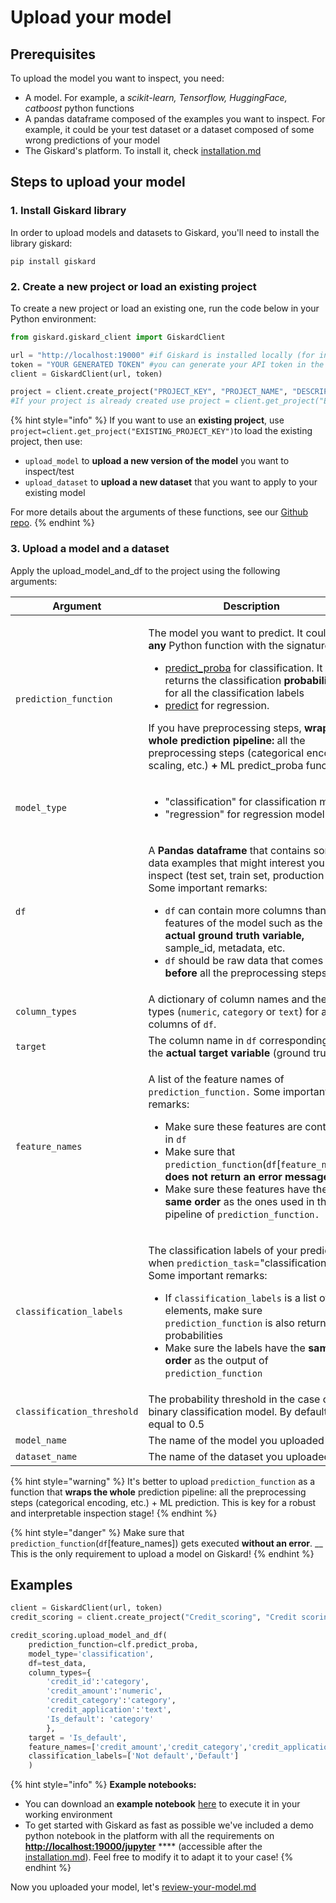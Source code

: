 # Upload your model

## Prerequisites

To upload the model you want to inspect, you need:

* A model. For example, a _scikit-learn, Tensorflow, HuggingFace, catboost_ python functions
* A pandas dataframe composed of the examples you want to inspect. For example, it could be your test dataset or a dataset composed of some wrong predictions of your model
* The Giskard's platform. To install it, check [installation.md](installation.md "mention")

## Steps to upload your model

### 1. Install Giskard library

In order to upload models and datasets to Giskard, you'll need to install the library giskard:

```shell
pip install giskard
```

### 2. Create a new project or load an existing project

To create a new project or load an existing one, run the code below in your Python environment:

```python
from giskard.giskard_client import GiskardClient

url = "http://localhost:19000" #if Giskard is installed locally (for installation, see: https://docs.giskard.ai/start/guides/installation) 
token = "YOUR GENERATED TOKEN" #you can generate your API token in the Admin tab of the Giskard application (for installation, see: https://docs.giskard.ai/start/guides/installation) 
client = GiskardClient(url, token)

project = client.create_project("PROJECT_KEY", "PROJECT_NAME", "DESCRIPTION"). 
#If your project is already created use project = client.get_project("EXISTING_PROJECT_KEY")
```

{% hint style="info" %}
If you want to use an **existing project**, use `project=client.get_project("EXISTING_PROJECT_KEY")`to load the existing project, then use:

* `upload_model` to **upload a new version of the model** you want to inspect/test
* `upload_dataset` to **upload a new dataset** that you want to apply to your existing model

For more details about the arguments of these functions, see our [Github repo](https://github.com/Giskard-AI/giskard-client/blob/main/giskard/project.py).
{% endhint %}

### 3. Upload a model and a dataset

Apply the upload\_model\_and\_df to the project using the following arguments:

| Argument                   | Description                                                                                                                                                                                                                                                                                                                                                                                                                                                                                                                                                                                                                                                                                                                                                                                  | Type                                                                    |
| -------------------------- | -------------------------------------------------------------------------------------------------------------------------------------------------------------------------------------------------------------------------------------------------------------------------------------------------------------------------------------------------------------------------------------------------------------------------------------------------------------------------------------------------------------------------------------------------------------------------------------------------------------------------------------------------------------------------------------------------------------------------------------------------------------------------------------------- | ----------------------------------------------------------------------- |
| `prediction_function`      | <p>The model you want to predict. It could be <strong>any</strong> Python function with the signature of </p><ul><li><a href="https://scikit-learn.org/stable/modules/generated/sklearn.linear_model.LogisticRegression.html#sklearn.linear_model.LogisticRegression.predict_proba">predict_proba</a> for classification. It returns the classification <strong>probabilities</strong> for all the classification labels</li><li><a href="https://github.com/scikit-learn/scikit-learn/blob/baf828ca1/sklearn/linear_model/_base.py#L348">predict</a> for regression. </li></ul><p>If you have preprocessing steps, <strong>wrap the whole prediction pipeline:</strong> all the preprocessing steps (categorical encoding, scaling, etc.) <strong>+</strong> ML predict_proba function.</p> | <p>Callable[</p><p>[pd.DataFrame], Iterable[Union[str, float, int]]</p> |
| `model_type`               | <ul><li>"classification" for classification model</li><li>"regression" for regression model</li></ul>                                                                                                                                                                                                                                                                                                                                                                                                                                                                                                                                                                                                                                                                                        | str                                                                     |
| `df`                       | <p>A <strong>Pandas dataframe</strong> that contains some data examples that might interest you to inspect (test set, train set, production data). Some important remarks:</p><ul><li><code>df</code> can contain more columns than the features of the model such as the <strong>actual ground truth variable,</strong> sample_id, metadata, etc. <strong></strong> </li><li><code>df</code> should be raw data that comes <strong>before</strong> all the preprocessing steps</li></ul>                                                                                                                                                                                                                                                                                                    | Pandas dataframe                                                        |
| `column_types`             | A dictionary of column names and their types (`numeric`, `category` or `text`) for all columns of `df`.                                                                                                                                                                                                                                                                                                                                                                                                                                                                                                                                                                                                                                                                                      | Dict\[str, str]                                                         |
| `target`                   | The column name in `df` corresponding to the **actual target variable** (ground truth).                                                                                                                                                                                                                                                                                                                                                                                                                                                                                                                                                                                                                                                                                                      | str                                                                     |
| `feature_names`            | <p>A list of the feature names of <code>prediction_function.</code> Some important remarks:</p><ul><li>Make sure these features are contained in <code>df</code></li><li>Make sure that <code>prediction_function</code>(<code>df</code>[<code>feature_names</code>]) <strong>does not return an error message</strong></li><li>Make sure these features have the <strong>same order</strong> as the ones used in the pipeline of <code>prediction_function.</code></li></ul>                                                                                                                                                                                                                                                                                                                | List\[str]                                                              |
| `classification_labels`    | <p>The classification labels of your prediction when <code>prediction_task</code>="classification". Some important remarks:</p><ul><li>If <code>classification_labels</code> <em></em> is a list of <strong>n</strong> elements, make sure <code>prediction_function</code> is also returning <strong>n</strong> probabilities</li><li>Make sure the labels have the <strong>same order</strong> as the output of <code>prediction_function</code></li></ul>                                                                                                                                                                                                                                                                                                                                 | Optional\[List\[str]] = None                                            |
| `classification_threshold` | The probability threshold in the case of a binary classification model. By default, it's equal to 0.5                                                                                                                                                                                                                                                                                                                                                                                                                                                                                                                                                                                                                                                                                        | Optional\[float] = 0.5                                                  |
| `model_name`               | The name of the model you uploaded                                                                                                                                                                                                                                                                                                                                                                                                                                                                                                                                                                                                                                                                                                                                                           | Optional\[str]                                                          |
| `dataset_name`             | The name of the dataset you uploaded                                                                                                                                                                                                                                                                                                                                                                                                                                                                                                                                                                                                                                                                                                                                                         | Optional\[str]                                                          |

{% hint style="warning" %}
It's better to upload `prediction_function` as a function that **wraps the whole** prediction pipeline: all the preprocessing steps (categorical encoding, etc.) + ML prediction. This is key for a robust and interpretable inspection stage!
{% endhint %}

{% hint style="danger" %}
Make sure that `prediction_function`(`df`\[feature\_names]) gets executed **without an error**. __ This is the only requirement to upload a model on Giskard!
{% endhint %}

## Examples

```python
client = GiskardClient(url, token)
credit_scoring = client.create_project("Credit_scoring", "Credit scoring", "Predict the default probabilities of a credit demand")

credit_scoring.upload_model_and_df(
    prediction_function=clf.predict_proba,
    model_type='classification',
    df=test_data,
    column_types={
        'credit_id':'category',
        'credit_amount':'numeric',
        'credit_category':'category',
        'credit_application':'text',
        'Is_default': 'category'
        },
    target = 'Is_default',
    feature_names=['credit_amount','credit_category','credit_application'],
    classification_labels=['Not default','Default']
    )
```

{% hint style="info" %}
**Example notebooks:**

* You can download an **example notebook** [here](https://github.com/Giskard-AI/giskard/blob/main/backend/demo-notebook/notebook/German\_credit\_scoring\_giskard.ipynb) to execute it in your working environment
* To get started with Giskard as fast as possible we've included a demo python notebook in the platform with all the requirements on [**http://localhost:19000/jupyter**](http://localhost:19000/jupyter) **** (accessible after the [installation.md](installation.md "mention")). Feel free to modify it to adapt it to your case! &#x20;
{% endhint %}

Now you uploaded your model, let's [review-your-model.md](review-your-model.md "mention")

